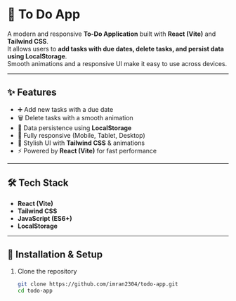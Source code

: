 # 📝 To Do App

A modern and responsive **To-Do Application** built with **React (Vite)** and **Tailwind CSS**.  
It allows users to **add tasks with due dates, delete tasks, and persist data using LocalStorage**.  
Smooth animations and a responsive UI make it easy to use across devices.  

---

## ✨ Features
- ➕ Add new tasks with a due date  
- 🗑️ Delete tasks with a smooth animation  
- 💾 Data persistence using **LocalStorage**  
- 📱 Fully responsive (Mobile, Tablet, Desktop)  
- 🎨 Stylish UI with **Tailwind CSS** & animations  
- ⚡ Powered by **React (Vite)** for fast performance  

---

## 🛠️ Tech Stack
- **React (Vite)**
- **Tailwind CSS**
- **JavaScript (ES6+)**
- **LocalStorage**

---

## 🚀 Installation & Setup

1. Clone the repository
   ```bash
   git clone https://github.com/imran2304/todo-app.git
   cd todo-app
